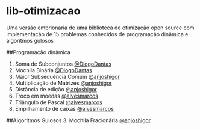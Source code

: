 # lib-otimizacao
Uma versão embrionária de uma biblioteca de otimização open source com implementação de 15 problemas conhecidos de programação dinâmica e algoritmos gulosos

##Programação dinâmica
  1. Soma de Subconjuntos [@DiogoDantas](https://github.com/DiogoDantas)
  2. Mochila Binária [@DiogoDantas](https://github.com/DiogoDantas)
  4. Maior Subsequência Comum [@anjoshigor](https://github.com/anjoshigor/anjoshigor)
  5. Multiplicação de Matrizes [@anjoshigor](https://github.com/anjoshigor/anjoshigor)
  6. Distância de edição [@anjoshigor](https://github.com/anjoshigor/anjoshigor)
  7. Troco em moedas [@alvesmarcos](https://github.com/anjoshigor/alvesmarcos)
  8. Triângulo de Pascal [@alvesmarcos](https://github.com/anjoshigor/alvesmarcos)
  9. Empilhamento de caixas [@alvesmarcos](https://github.com/anjoshigor/alvesmarcos)
  
##Algoritmos Gulosos
  3. Mochila Fracionária [@anjoshigor](https://github.com/anjoshigor/anjoshigor)

